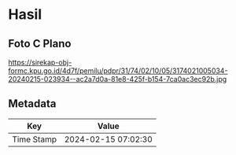 # Hasil

## Foto C Plano

https://sirekap-obj-formc.kpu.go.id/4d7f/pemilu/pdpr/31/74/02/10/05/3174021005034-20240215-023934--ac2a7d0a-81e8-425f-b154-7ca0ac3ec92b.jpg


## Metadata

| Key        | Value               |
| ---------- | ------------------- |
| Time Stamp | 2024-02-15 07:02:30 |



